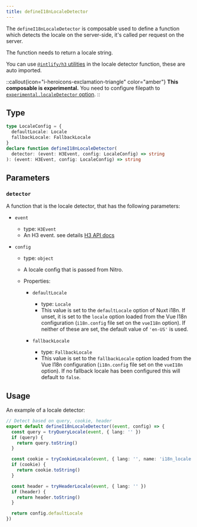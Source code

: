 ```yaml
---
title: defineI18nLocaleDetector
---
```


The `defineI18nLocaleDetector` is composable used to define a function which detects the locale on the server-side, it's called per request on the server.

The function needs to return a locale string.

You can use [`@intlify/h3` utilities](https://github.com/intlify/h3#%EF%B8%8F-utilites--helpers) in the locale detector function, these are auto imported.

::callout{icon="i-heroicons-exclamation-triangle" color="amber"}
**This composable is experimental.** You need to configure filepath to [`experimental.localeDetector` option](/docs/options/misc#experimental).
::


## Type

```ts
type LocaleConfig = {
  defaultLocale: Locale
  fallbackLocale: FallbackLocale
}
declare function defineI18nLocaleDetector(
  detector: (event: H3Event, config: LocaleConfig) => string
): (event: H3Event, config: LocaleConfig) => string
```

## Parameters

### `detector`

A function that is the locale detector, that has the following parameters:

- `event`
  - type: `H3Event`
  - An H3 event. see details [H3 API docs](https://www.jsdocs.io/package/h3#H3Event)

- `config`
  - type: `object`
  - A locale config that is passed from Nitro.
  - Properties:

    - `defaultLocale`
      - type: `Locale`
      - This value is set to the `defaultLocale` option of Nuxt i18n. If unset, it is set to the `locale` option loaded from the Vue I18n configuration (`i18n.config` file set on the `vueI18n` option). If neither of these are set, the default value of `'en-US'` is used.

    - `fallbackLocale`
      - type: `FallbackLocale`
      - This value is set to the `fallbackLocale` option loaded from the Vue I18n configuration (`i18n.config` file set on the `vueI18n` option). If no fallback locale has been configured this will default to `false`.


## Usage

An example of a locale detector:

```ts
// Detect based on query, cookie, header
export default defineI18nLocaleDetector((event, config) => {
  const query = tryQueryLocale(event, { lang: '' })
  if (query) {
    return query.toString()
  }

  const cookie = tryCookieLocale(event, { lang: '', name: 'i18n_locale' })
  if (cookie) {
    return cookie.toString()
  }

  const header = tryHeaderLocale(event, { lang: '' })
  if (header) {
    return header.toString()
  }

  return config.defaultLocale
})
```
